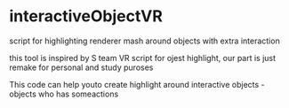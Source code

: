 # interactiveObjectVR
script for highlighting renderer mash around objects with extra interaction


this tool is inspired by S team VR script for ojest highlight, our part is just remake for personal and study puroses

This code can help youto create highlight around interactive objects -  objects who has someactions
